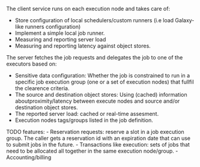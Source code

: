 

The client service runs on each execution node and takes care of:
- Store configuration of local schedulers/custom runners (i.e load Galaxy-like runners configuration)
- Implement a simple local job runner.
- Measuring and reporting server load
- Measuring and reporting latency against object stores.


The server fetches the job requests and delegates the job to one of the executors based on:
- Sensitive data configuration: Whether the job is constrained to run in a specific job execution group (one or a set of execution nodes) that fullfil the clearence criteria.
- The source and destination object stores: Using (cached) information aboutproximity/latency between execute nodes and source and/or destination object stores. 
- The reported server load: cached or real-time assesment.
- Execution nodes tags/groups listed in the job definition.

TODO features:
    - Reservation requests: reserve a slot in a job execution group. The caller gets a reservation id with an expiration date that can use to submit jobs in the future.
    - Transactions like execution: sets of jobs that need to be allocated all together in the same execution node/group.
    - Accounting/billing

